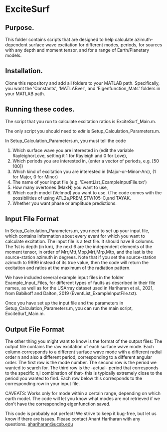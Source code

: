 # ExciteSurf

## Purpose.

This folder contains scripts that are designed to help calculate azimuth-dependent surface wave excitation for different modes, periods, for sources with any depth and moment tensor, and for a range of Earth/Planetary models. 

## Installation.

Clone this repository and add all folders to your MATLAB path. Specifically, you want the 'Constants', 'MATLABver', and 'Eigenfunction_Mats' folders in your MATLAB path.

## Running these codes.

The script that you run to calculate excitation ratios is ExciteSurf_Main.m. 

The only script you should need to *edit* is Setup_Calculation_Parameters.m.

In Setup_Calculation_Parameters.m, you must tell the code 
1. Which surface wave you are interested in (edit the variable RayleighorLove, setting it 1 for Rayleigh and 0 for Love), 
2. Which periods you are interested in, (enter a vector of periods, e.g. [50 100])
3. Which kind of excitation you are interested in (Major-or-Minor-Arc), (1 for Major, 0 for Minor) 
4. The name of your input file (e.g. 'EventList_ExampleInputFile.txt') 
5. How many overtones (MaxN) you want to use, 
6. Which earth model (Velmod) you want to use. (The code comes with the possibilities of using ATL2a,PREM,STW105-C,and TAYAK.
7. Whether you want phase or amplitude predictions.

## Input File Format

In Setup_Calculation_Parameters.m, you need to set up your input file, which contains information 
about every event for which you want to calculate excitation.
The input file is a text file. It should have 8 columns. 
The 1st is depth (in km), 
the next 6 are the independent elements of the moment tensor, in order of Mrr,Mtt,Mpp,Mrt,Mrp,Mtp, 
and the last is the source-station azimuth in degrees. 
Note that if you set the source-station azimuth to 9999 instead of its true 
value, then the code will return the excitation and ratios at the maximum of the radiation pattern. 

We have included several example input files in the folder Example_Input_Files, for different types of faults
as described in their file names, as well as for the USArray dataset used in Hariharan et al., 2021, from Babikoff 
and Dalton, 2019 (EventList_ExampleInputFile.txt).

Once you have set up the input file and the parameters in Setup_Calculation_Parameters.m,
you can run the main script, ExciteSurf_Main.m. 

## Output File Format

The other thing you might want to know is the format of the output files:
The output file contains the raw excitation of each surface wave mode.
Each column corresponds to a different surface wave mode with a different radial order n and also a different period, corresponding to a different angular order.
The first row is the mode number. The second row is the period we wanted to search for. 
The third row is the -actual- period that corresponds to the specific n,l combination of that- 
this is typically extremely close to the period you wanted to find.
Each row below this corresponds to the corresponding row in your input file. 

CAVEATS:
Works only for mode within a certain range, depending on which earth model. 
The code will let you know what modes are not retrieved if we don't have the corresponding eigenfunction saved.

This code is probably not perfect!
We strive to keep it bug-free, but let us know if there are issues.
Please contact Anant Hariharan with any questions. 
ahariharan@ucsb.edu
